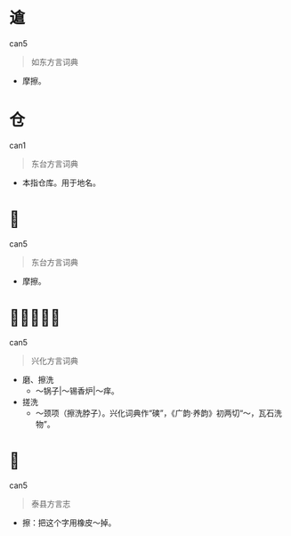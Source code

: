 # 䢢
can5
> 如东方言词典
- 摩擦。

# 仓
can1
> 东台方言词典
- 本指仓库。用于地名。

# 𰧕
can5
> 东台方言词典
- 摩擦。

# 𰧕（石倉）
can5
> 兴化方言词典
- 磨、擦洗
  - ～锅子|～锡香炉|～痒。
- 搓洗
  - ～颈项（擦洗脖子）。兴化词典作“磢”，《广韵·养韵》初两切“～，瓦石洗物”。

# 𰧕
can5
> 泰县方言志
- 擦：把这个字用橡皮～掉。
